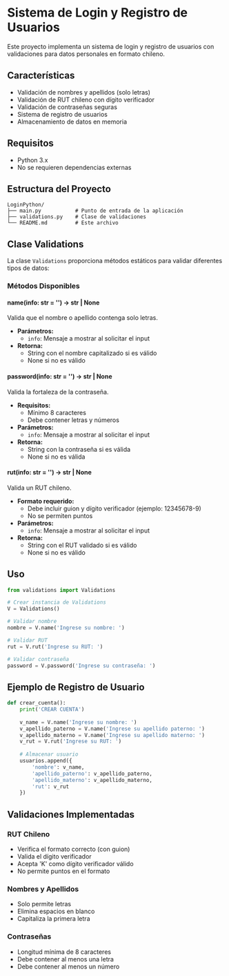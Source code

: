 # Sistema de Login y Registro de Usuarios

Este proyecto implementa un sistema de login y registro de usuarios con validaciones para datos personales en formato chileno.

## Características

- Validación de nombres y apellidos (solo letras)
- Validación de RUT chileno con dígito verificador
- Validación de contraseñas seguras
- Sistema de registro de usuarios
- Almacenamiento de datos en memoria

## Requisitos

- Python 3.x
- No se requieren dependencias externas

## Estructura del Proyecto

```
LoginPython/
├── main.py           # Punto de entrada de la aplicación
├── validations.py    # Clase de validaciones
└── README.md         # Este archivo
```

## Clase Validations

La clase `Validations` proporciona métodos estáticos para validar diferentes tipos de datos:

### Métodos Disponibles

#### name(info: str = '') -> str | None
Valida que el nombre o apellido contenga solo letras.
- **Parámetros:**
  - `info`: Mensaje a mostrar al solicitar el input
- **Retorna:**
  - String con el nombre capitalizado si es válido
  - None si no es válido

#### password(info: str = '') -> str | None
Valida la fortaleza de la contraseña.
- **Requisitos:**
  - Mínimo 8 caracteres
  - Debe contener letras y números
- **Parámetros:**
  - `info`: Mensaje a mostrar al solicitar el input
- **Retorna:**
  - String con la contraseña si es válida
  - None si no es válida

#### rut(info: str = '') -> str | None
Valida un RUT chileno.
- **Formato requerido:**
  - Debe incluir guion y dígito verificador (ejemplo: 12345678-9)
  - No se permiten puntos
- **Parámetros:**
  - `info`: Mensaje a mostrar al solicitar el input
- **Retorna:**
  - String con el RUT validado si es válido
  - None si no es válido

## Uso

```python
from validations import Validations

# Crear instancia de Validations
V = Validations()

# Validar nombre
nombre = V.name('Ingrese su nombre: ')

# Validar RUT
rut = V.rut('Ingrese su RUT: ')

# Validar contraseña
password = V.password('Ingrese su contraseña: ')
```

## Ejemplo de Registro de Usuario

```python
def crear_cuenta():
    print('CREAR CUENTA')
    
    v_name = V.name('Ingrese su nombre: ')
    v_apellido_paterno = V.name('Ingrese su apellido paterno: ')
    v_apellido_materno = V.name('Ingrese su apellido materno: ')
    v_rut = V.rut('Ingrese su RUT: ')
    
    # Almacenar usuario
    usuarios.append({
        'nombre': v_name,
        'apellido_paterno': v_apellido_paterno,
        'apellido_materno': v_apellido_materno,
        'rut': v_rut
    })
```

## Validaciones Implementadas

### RUT Chileno
- Verifica el formato correcto (con guion)
- Valida el dígito verificador
- Acepta 'K' como dígito verificador válido
- No permite puntos en el formato

### Nombres y Apellidos
- Solo permite letras
- Elimina espacios en blanco
- Capitaliza la primera letra

### Contraseñas
- Longitud mínima de 8 caracteres
- Debe contener al menos una letra
- Debe contener al menos un número
